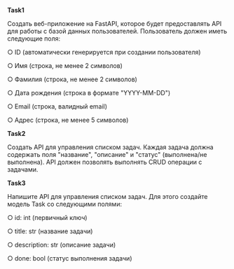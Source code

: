 **Task1**

Создать веб-приложение на FastAPI, которое будет предоставлять API для
работы с базой данных пользователей. Пользователь должен иметь
следующие поля:

○ ID (автоматически генерируется при создании пользователя)

○ Имя (строка, не менее 2 символов)

○ Фамилия (строка, не менее 2 символов)

○ Дата рождения (строка в формате "YYYY-MM-DD")

○ Email (строка, валидный email)

○ Адрес (строка, не менее 5 символов)


**Task2**

Создать API для управления списком задач.
Каждая задача должна содержать поля "название",
"описание" и "статус" (выполнена/не выполнена).
API должен позволять выполнять CRUD операции с
задачами.

**Task3**

Напишите API для управления списком задач. Для этого создайте модель Task
со следующими полями:

○ id: int (первичный ключ)

○ title: str (название задачи)

○ description: str (описание задачи)

○ done: bool (статус выполнения задачи)
